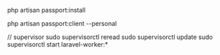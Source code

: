 php artisan passport:install


php artisan passport:client --personal


// supervisor 
sudo supervisorctl reread
sudo supervisorctl update
sudo supervisorctl start laravel-worker:*
